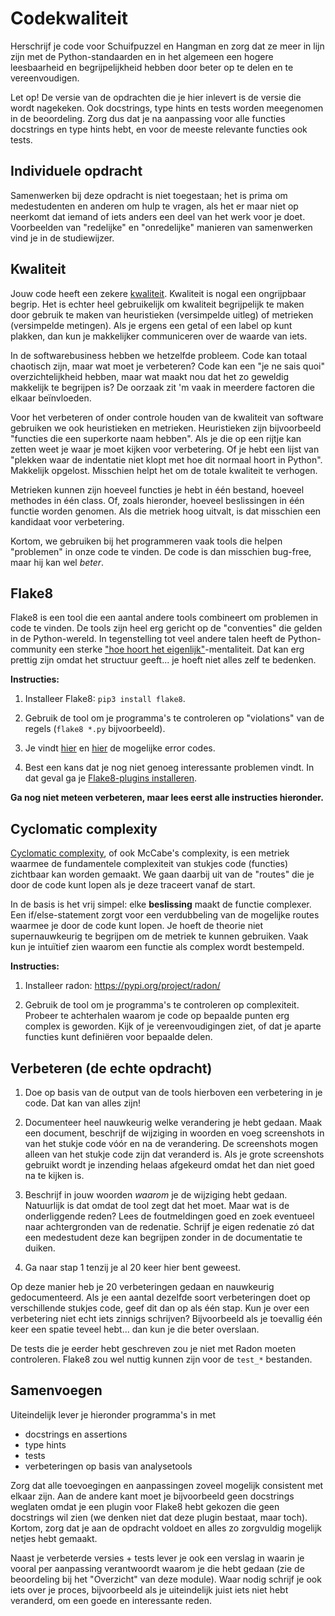 # Codekwaliteit

Herschrijf je code voor Schuifpuzzel en Hangman en zorg dat ze meer in lijn zijn met de Python-standaarden en in het algemeen een hogere leesbaarheid en begrijpelijkheid hebben door beter op te delen en te vereenvoudigen.

Let op! De versie van de opdrachten die je hier inlevert is de versie die wordt nagekeken. Ook docstrings, type hints en tests worden meegenomen in de beoordeling. Zorg dus dat je na aanpassing voor alle functies docstrings en type hints hebt, en voor de meeste relevante functies ook tests.

## Individuele opdracht

Samenwerken bij deze opdracht is niet toegestaan; het is prima om medestudenten en anderen om hulp te vragen, als het er maar niet op neerkomt dat iemand of iets anders een deel van het werk voor je doet. Voorbeelden van "redelijke" en "onredelijke" manieren van samenwerken vind je in de studiewijzer.

## Kwaliteit

Jouw code heeft een zekere [kwaliteit](https://en.wikipedia.org/wiki/Zen_and_the_Art_of_Motorcycle_Maintenance). Kwaliteit is nogal een ongrijpbaar begrip. Het is echter heel gebruikelijk om kwaliteit begrijpelijk te maken door gebruik te maken van heuristieken (versimpelde uitleg) of metrieken (versimpelde metingen). Als je ergens een getal of een label op kunt plakken, dan kun je makkelijker communiceren over de waarde van iets.

In de softwarebusiness hebben we hetzelfde probleem. Code kan totaal chaotisch zijn, maar wat moet je verbeteren? Code kan een "je ne sais quoi" overzichtelijkheid hebben, maar wat maakt nou dat het zo geweldig makkelijk te begrijpen is? De oorzaak zit 'm vaak in meerdere factoren die elkaar beïnvloeden.

Voor het verbeteren of onder controle houden van de kwaliteit van software gebruiken we ook heuristieken en metrieken. Heuristieken zijn bijvoorbeeld "functies die een superkorte naam hebben". Als je die op een rijtje kan zetten weet je waar je moet kijken voor verbetering. Of je hebt een lijst van "plekken waar de indentatie niet klopt met hoe dit normaal hoort in Python". Makkelijk opgelost. Misschien helpt het om de totale kwaliteit te verhogen.

Metrieken kunnen zijn hoeveel functies je hebt in één bestand, hoeveel methodes in één class. Of, zoals hieronder, hoeveel beslissingen in één functie worden genomen. Als die metriek hoog uitvalt, is dat misschien een kandidaat voor verbetering.

Kortom, we gebruiken bij het programmeren vaak tools die helpen "problemen" in onze code te vinden. De code is dan misschien bug-free, maar hij kan wel *beter*.

## Flake8

Flake8 is een tool die een aantal andere tools combineert om problemen in code te vinden. De tools zijn heel erg gericht op de "conventies" die gelden in de Python-wereld. In tegenstelling tot veel andere talen heeft de Python-community een sterke ["hoe hoort het eigenlijk"](https://nl.wikipedia.org/wiki/Hoe_hoort_het_eigenlijk)-mentaliteit. Dat kan erg prettig zijn omdat het structuur geeft... je hoeft niet alles zelf te bedenken.

**Instructies:**

1. Installeer Flake8: `pip3 install flake8`.

2. Gebruik de tool om je programma's te controleren op "violations" van de regels (`flake8 *.py` bijvoorbeeld).

3. Je vindt [hier](https://flake8.pycqa.org/en/latest/user/error-codes.html) en [hier](https://pycodestyle.pycqa.org/en/latest/intro.html#error-codes) de mogelijke error codes.

4. Best een kans dat je nog niet genoeg interessante problemen vindt. In dat geval ga je [Flake8-plugins installeren](https://github.com/DmytroLitvinov/awesome-flake8-extensions).

**Ga nog niet meteen verbeteren, maar lees eerst alle instructies hieronder.**

## Cyclomatic complexity

[Cyclomatic complexity](https://en.wikipedia.org/wiki/Cyclomatic_complexity), of ook McCabe's complexity, is een metriek waarmee de fundamentele complexiteit van stukjes code (functies) zichtbaar kan worden gemaakt. We gaan daarbij uit van de "routes" die je door de code kunt lopen als je deze traceert vanaf de start.

In de basis is het vrij simpel: elke **beslissing** maakt de functie complexer. Een if/else-statement zorgt voor een verdubbeling van de mogelijke routes waarmee je door de code kunt lopen. Je hoeft de theorie niet supernauwkeurig te begrijpen om de metriek te kunnen gebruiken. Vaak kun je intuïtief zien waarom een functie als complex wordt bestempeld.

**Instructies:**

1. Installeer radon: <https://pypi.org/project/radon/>

2. Gebruik de tool om je programma's te controleren op complexiteit. Probeer te achterhalen waarom je code op bepaalde punten erg complex is geworden. Kijk of je vereenvoudigingen ziet, of dat je aparte functies kunt definiëren voor bepaalde delen.

## Verbeteren (de echte opdracht)

1. Doe op basis van de output van de tools hierboven een verbetering in je code. Dat kan van alles zijn!

2. Documenteer heel nauwkeurig welke verandering je hebt gedaan. Maak een document, beschrijf de wijziging in woorden en voeg screenshots in van het stukje code vóór en na de verandering. De screenshots mogen alleen van het stukje code zijn dat veranderd is. Als je grote screenshots gebruikt wordt je inzending helaas afgekeurd omdat het dan niet goed na te kijken is.

3. Beschrijf in jouw woorden *waarom* je de wijziging hebt gedaan. Natuurlijk is dat omdat de tool zegt dat het moet. Maar wat is de onderliggende reden? Lees de foutmeldingen goed en zoek eventueel naar achtergronden van de redenatie. Schrijf je eigen redenatie zó dat een medestudent deze kan begrijpen zonder in de documentatie te duiken.

4. Ga naar stap 1 tenzij je al 20 keer hier bent geweest.

Op deze manier heb je 20 verbeteringen gedaan en nauwkeurig gedocumenteerd. Als je een aantal dezelfde soort verbeteringen doet op verschillende stukjes code, geef dit dan op als één stap. Kun je over een verbetering niet echt iets zinnigs schrijven? Bijvoorbeeld als je toevallig één keer een spatie teveel hebt... dan kun je die beter overslaan.

De tests die je eerder hebt geschreven zou je niet met Radon moeten controleren. Flake8 zou wel nuttig kunnen zijn voor de `test_*` bestanden.

## Samenvoegen

Uiteindelijk lever je hieronder programma's in met

- docstrings en assertions
- type hints
- tests
- verbeteringen op basis van analysetools

Zorg dat alle toevoegingen en aanpassingen zoveel mogelijk consistent met elkaar zijn. Aan de andere kant moet je bijvoorbeeld geen docstrings weglaten omdat je een plugin voor Flake8 hebt gekozen die geen docstrings wil zien (we denken niet dat deze plugin bestaat, maar toch). Kortom, zorg dat je aan de opdracht voldoet en alles zo zorgvuldig mogelijk netjes hebt gemaakt.

Naast je verbeterde versies + tests lever je ook een verslag in waarin je vooral per aanpassing verantwoordt waarom je die hebt gedaan (zie de beoordeling bij het "Overzicht" van deze module). Waar nodig schrijf je ook iets over je proces, bijvoorbeeld als je uiteindelijk juist iets niet hebt veranderd, om een goede en interessante reden.
